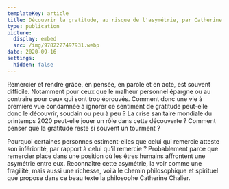 ```yaml
---
templateKey: article
title: Découvrir la gratitude, au risque de l'asymétrie, par Catherine Chalier
type: publication
picture:
  display: embed
  src: /img/9782227497931.webp
date: 2020-09-16
settings:
  hidden: false
---
```

Remercier et rendre grâce, en pensée, en parole et en acte, est souvent difficile. Notamment pour ceux que le malheur personnel épargne ou au contraire pour ceux qui sont trop éprouvés. Comment donc une vie à première vue condamnée à ignorer ce sentiment de gratitude peut-elle donc le découvrir, soudain ou peu à peu ? La crise sanitaire mondiale du printemps 2020 peut-elle jouer un rôle dans cette découverte ? Comment penser que la gratitude reste si souvent un tourment ?

Pourquoi certaines personnes estiment-elles que celui qui remercie atteste son infériorité, par rapport à celui qu’il remercie ? Probablement parce que remercier place dans une position où les êtres humains affrontent une asymétrie entre eux. Reconnaître cette asymétrie, la voir comme une fragilité, mais aussi une richesse, voilà le chemin philosophique et spirituel que propose dans ce beau texte la philosophe Catherine Chalier.
